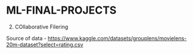 # ML-FINAL-PROJECTS

2. COllaborative Filering

Source of data - https://www.kaggle.com/datasets/grouplens/movielens-20m-dataset?select=rating.csv